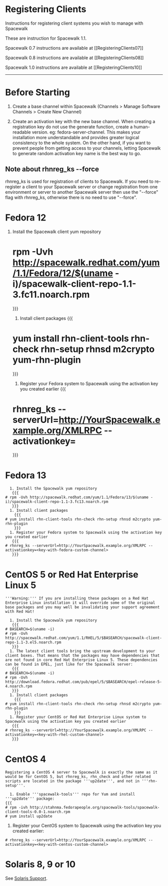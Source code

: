 # Registering Clients



Instructions for registering client systems you wish to manage with Spacewalk

These are instruction for Spacewalk 1.1. 

Spacewalk 0.7 instructions are available at [[RegisteringClients07]]


Spacewalk 0.8 instructions are available at [[RegisteringClients08]]

Spacewalk 1.0 instructions are available at [[RegisteringClients10]]

----
# Before Starting

  1. Create a base channel within Spacewalk (Channels > Manage Software Channels > Create New Channel)

  2. Create an activation key with the new base channel. When creating a registration key do not use the generate function, create a human-readable version. eg: fedora-server-channel. This makes your installation more understandable and provides greater logical consistency to the whole system. On the other hand, if you want to prevent people from getting access to your channels, letting Spacewalk to generate random activation key name is the best way to go.
## Note about rhnreg_ks --force



rhnreg_ks is used for registration of clients to Spacewalk. If you need to re-register a client to your Spacewalk server or change registration from one environment or server to another Spacewalk server then use the "--force" flag with rhnreg_ks, otherwise there is no need to use "--force".
# Fedora 12



 1. Install the Spacewalk client yum repository
   
    # rpm -Uvh http://spacewalk.redhat.com/yum/1.1/Fedora/12/$(uname -i)/spacewalk-client-repo-1.1-3.fc11.noarch.rpm
       }}}
     1. Install client packages
       {{{
    # yum install rhn-client-tools rhn-check rhn-setup rhnsd m2crypto yum-rhn-plugin
       }}}
     1. Register your Fedora system to Spacewalk using the activation key you created earlier
       {{{
    # rhnreg_ks --serverUrl=http://YourSpacewalk.example.org/XMLRPC --activationkey=<key-with-fedora-custom-channel> 
       }}}
# Fedora 13

    

      1. Install the Spacewalk yum repository
       {{{
    # rpm -Uvh http://spacewalk.redhat.com/yum/1.1/Fedora/13/$(uname -i)/spacewalk-client-repo-1.1-3.fc13.noarch.rpm
       }}}
      1. Install client packages
        {{{
    # yum install rhn-client-tools rhn-check rhn-setup rhnsd m2crypto yum-rhn-plugin
        }}}
      1. Register your Fedora system to Spacewalk using the activation key you created earlier
       {{{
    # rhnreg_ks --serverUrl=http://YourSpacewalk.example.org/XMLRPC --activationkey=<key-with-fedora-custom-channel> 
       }}}
# CentOS 5 or Red Hat Enterprise Linux 5

    

    '''Warning:''' If you are installing these packages on a Red Hat Enterprise Linux installation it will override some of the original base packages and you may well be invalidating your support agreement with Red Hat!
    
      1. Install the Spacewalk yum repository
       {{{
    # BASEARCH=$(uname -i)
    # rpm -Uvh http://spacewalk.redhat.com/yum/1.1/RHEL/5/$BASEARCH/spacewalk-client-repo-1.1-3.el5.noarch.rpm
       }}}
      1. The latest client tools bring the upstream development to your client boxes. That means that the packages may have dependencies that are not found in core Red Hat Enterprise Linux 5. These dependencies can be found in EPEL, just like for the Spacewalk server:
       {{{
    # BASEARCH=$(uname -i)
    # rpm -Uvh http://download.fedora.redhat.com/pub/epel/5/$BASEARCH/epel-release-5-4.noarch.rpm
       }}}
      1. Install client packages
        {{{
    # yum install rhn-client-tools rhn-check rhn-setup rhnsd m2crypto yum-rhn-plugin
        }}}
      1. Register your CentOS or Red Hat Enterprise Linux system to Spacewalk using the activation key you created earlier
       {{{
    # rhnreg_ks --serverUrl=http://YourSpacewalk.example.org/XMLRPC --activationkey=<key-with-rhel-custom-channel> 
       }}}
# CentOS 4

    

    Registering a CentOS 4 server to Spacewalk is exactly the same as it would be for CentOS 5, but rhnreg_ks, rhn_check and other related scripts are located in the package '''up2date''', and not in '''rhn-setup'''.
    
      1. Enable '''spacewalk-tools''' repo for Yum and install '''up2date''' package:
    {{{
    # rpm -ivh http://stahnma.fedorapeople.org/spacewalk-tools/spacewalk-client-tools-0.0-1.noarch.rpm
    # yum install up2date 
  1. Register your CentOS system to Spacewalk using the activation key you created earlier:

    # rhnreg_ks --serverUrl=http://YourSpacewalk.example.org/XMLRPC --activationkey=<key-with-centos-custom-channel>
# Solaris 8, 9 or 10



See [Solaris Support](Solaris).